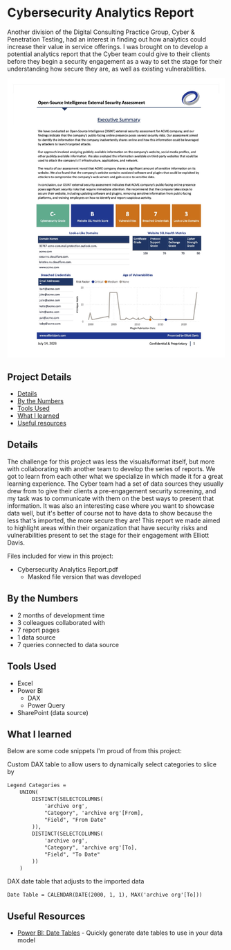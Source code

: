 # Cybersecurity Analytics Report

Another division of the Digital Consulting Practice Group, Cyber & Penetration Testing, had an interest in finding out how analytics could increase their value in service offerings. I was brought on to develop a potential analytics report that the Cyber team could give to their clients before they begin a security engagement as a way to set the stage for their understanding how secure they are, as well as existing vulnerabilities.

!["Cybersecurity Analytics Report.jpg"](./Cybersecurity%20Analytics%20Report.jpg)

## Project Details
- [Details](#details)
- [By the Numbers](#by-the-numbers)
- [Tools Used](#tools-used)
- [What I learned](#what-i-learned)
- [Useful resources](#useful-resources)

## Details

The challenge for this project was less the visuals/format itself, but more with collaborating with another team to develop the series of reports. We got to learn from each other what we specialize in which made it for a great learning experience. The Cyber team had a set of data sources they usually drew from to give their clients a pre-engagement security screening, and my task was to communicate with them on the best ways to present that information. It was also an interesting case where you want to showcase data well, but it's better of course not to have data to show because the less that's imported, the more secure they are! This report we made aimed to highlight areas within their organization that have security risks and vulnerabilities present to set the stage for their engagement with Elliott Davis.

Files included for view in this project:
- Cybersecurity Analytics Report.pdf
  - Masked file version that was developed

## By the Numbers

- 2 months of development time
- 3 colleagues collaborated with
- 7 report pages
- 1 data source
- 7 queries connected to data source

## Tools Used

- Excel
- Power BI
  - DAX
  - Power Query
- SharePoint (data source)

## What I learned

Below are some code snippets I'm proud of from this project:

Custom DAX table to allow users to dynamically select categories to slice by
```DAX
Legend Categories = 
    UNION(
        DISTINCT(SELECTCOLUMNS(
            'archive org',
            "Category", 'archive org'[From],
            "Field", "From Date"
        )),
        DISTINCT(SELECTCOLUMNS(
            'archive org',
            "Category", 'archive org'[To],
            "Field", "To Date"
        ))
    )
```

DAX date table that adjusts to the imported data
```DAX
Date Table = CALENDAR(DATE(2000, 1, 1), MAX('archive org'[To]))
```

## Useful Resources

- [Power BI: Date Tables](https://www.youtube.com/watch?v=WybnTHDl-AM) - Quickly generate date tables to use in your data model